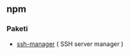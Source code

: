 ## npm

### Paketi
- [ssh-manager](https://www.npmjs.com/package/ssh-manager) ( SSH server manager )
